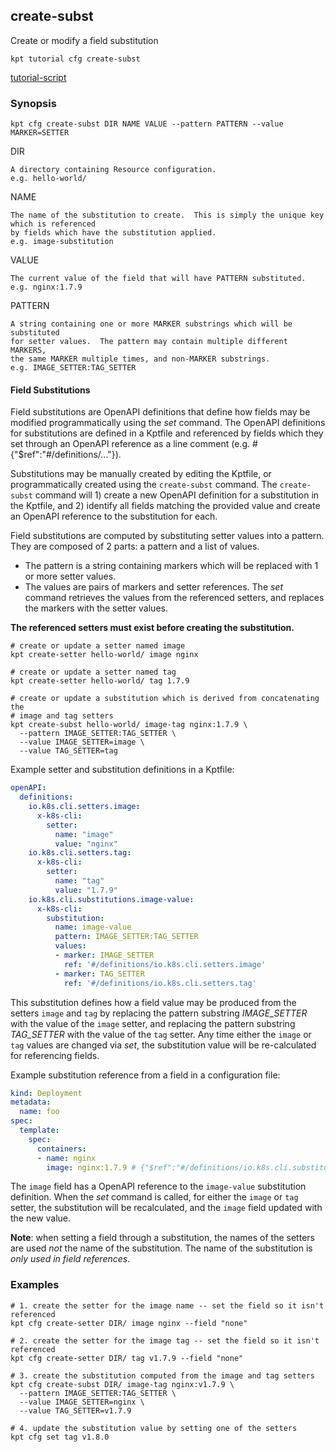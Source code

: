 ## create-subst

Create or modify a field substitution

<link rel="stylesheet" type="text/css" href="/kpt/gifs/asciinema-player.css" />
<asciinema-player src="/kpt/gifs/cfg-create-subst.cast" speed="1" theme="solarized-dark" cols="100" rows="26" font-size="medium" idle-time-limit="1"></asciinema-player>
<script src="/kpt/gifs/asciinema-player.js"></script>

    kpt tutorial cfg create-subst

[tutorial-script]

### Synopsis

    kpt cfg create-subst DIR NAME VALUE --pattern PATTERN --value MARKER=SETTER

  DIR

    A directory containing Resource configuration.
    e.g. hello-world/

  NAME

    The name of the substitution to create.  This is simply the unique key which is referenced
    by fields which have the substitution applied.
    e.g. image-substitution

  VALUE

    The current value of the field that will have PATTERN substituted.
    e.g. nginx:1.7.9

  PATTERN

    A string containing one or more MARKER substrings which will be substituted
    for setter values.  The pattern may contain multiple different MARKERS,
    the same MARKER multiple times, and non-MARKER substrings.
    e.g. IMAGE_SETTER:TAG_SETTER

#### Field Substitutions

Field substitutions are OpenAPI definitions that define how fields may be modified programmatically
using the *set* command.  The OpenAPI definitions for substitutions are defined in a Kptfile
and referenced by fields which they set through an OpenAPI reference as a line comment
(e.g. # {"$ref":"#/definitions/..."}).

Substitutions may be manually created by editing the Kptfile, or programmatically created using the
`create-subst` command.  The `create-subst` command will 1) create a new OpenAPI definition
for a substitution in the Kptfile, and 2) identify all fields matching the provided value and create
an OpenAPI reference to the substitution for each.

Field substitutions are computed by substituting setter values into a pattern.  They are
composed of 2 parts: a pattern and a list of values.

- The pattern is a string containing markers which will be replaced with 1 or more setter values.
- The values are pairs of markers and setter references.  The *set* command retrieves the values
  from the referenced setters, and replaces the markers with the setter values.
 
**The referenced setters must exist before creating the substitution.**

    # create or update a setter named image
    kpt create-setter hello-world/ image nginx

    # create or update a setter named tag
    kpt create-setter hello-world/ tag 1.7.9

    # create or update a substitution which is derived from concatenating the
    # image and tag setters
    kpt create-subst hello-world/ image-tag nginx:1.7.9 \
      --pattern IMAGE_SETTER:TAG_SETTER \
      --value IMAGE_SETTER=image \
      --value TAG_SETTER=tag

Example setter and substitution definitions in a Kptfile:

```yaml
openAPI:
  definitions:
    io.k8s.cli.setters.image:
      x-k8s-cli:
        setter:
          name: "image"
          value: "nginx"
    io.k8s.cli.setters.tag:
      x-k8s-cli:
        setter:
          name: "tag"
          value: "1.7.9"
    io.k8s.cli.substitutions.image-value:
      x-k8s-cli:
        substitution:
          name: image-value
          pattern: IMAGE_SETTER:TAG_SETTER
          values:
          - marker: IMAGE_SETTER
            ref: '#/definitions/io.k8s.cli.setters.image'
          - marker: TAG_SETTER
            ref: '#/definitions/io.k8s.cli.setters.tag'
```

This substitution defines how a field value may be produced from the setters `image` and `tag`
by replacing the pattern substring *IMAGE_SETTER* with the value of the `image` setter, and
replacing the pattern substring *TAG_SETTER* with the value of the `tag` setter.  Any time
either the `image` or `tag` values are changed via *set*, the substitution value will be
re-calculated for referencing fields.

Example substitution reference from a field in a configuration file:

```yaml
kind: Deployment
metadata:
  name: foo
spec:
  template:
    spec:
      containers:
      - name: nginx
        image: nginx:1.7.9 # {"$ref":"#/definitions/io.k8s.cli.substitutions.image-value"}
```

The `image` field has a OpenAPI reference to the `image-value` substitution definition.  When
the *set* command is called, for either the `image` or `tag` setter, the substitution will
be recalculated, and the `image` field updated with the new value.

**Note**: when setting a field through a substitution, the names of the setters are used
*not* the name of the substitution.  The name of the substitution is *only used in field
references*.

### Examples

    # 1. create the setter for the image name -- set the field so it isn't referenced
    kpt cfg create-setter DIR/ image nginx --field "none"

    # 2. create the setter for the image tag -- set the field so it isn't referenced
    kpt cfg create-setter DIR/ tag v1.7.9 --field "none"

    # 3. create the substitution computed from the image and tag setters
    kpt cfg create-subst DIR/ image-tag nginx:v1.7.9 \
      --pattern IMAGE_SETTER:TAG_SETTER \
      --value IMAGE_SETTER=nginx \
      --value TAG_SETTER=v1.7.9

    # 4. update the substitution value by setting one of the setters
    kpt cfg set tag v1.8.0

### 

[tutorial-script]: ../gifs/cfg-create-subst.sh
